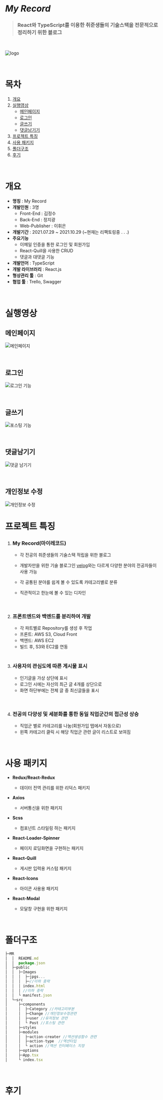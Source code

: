 # _My Record_

> ### **React와 TypeScript를 이용한 취준생들의 기술스택을 전문적으로 정리하기 위한 블로그**

 <br/>

![logo](https://user-images.githubusercontent.com/68778883/139292377-573b3eb4-b7d7-409a-bff1-06187adc5789.png)

<br/>

# 목차

1. [개요](#개요)
2. [실행영상](#실행영상)
   - [메인페이지](#메인페이지)
   - [로그인](#로그인)
   - [글쓰기](#글쓰기)
   - [댓글남기기](#댓글남기기)
3. [프로젝트 특징](#프로젝트-특징)
4. [사용 패키지](#사용-패키지)
5. [폴더구조](#폴더구조)
6. [후기](#후기)

<br/>

# 개요

- **명칭** : My Record
- **개발인원** : 3명
  - Front-End : 김정수
  - Back-End : 정지광
  - Web-Publisher : 이휘은
- **개발기간** : 2021.07.29 ~ 2021.10.29 (~현재는 리팩토링중 . . .)
- **주요기능**
  - 이메일 인증을 통한 로그인 및 회원가입
  - React-Quill을 사용한 CRUD
  - 댓글과 대댓글 기능
- **개발언어** : TypeScript
- **개발 라이브러리** : React.js
- **형상관리 툴** : Git
- **협업 툴** : Trello, Swagger

<br/>

# 실행영상

## 메인페이지

![메인페이지](https://user-images.githubusercontent.com/68778883/139527562-b2522212-d5c4-41ac-80d5-b86fcb690115.gif)

<br/>

## 로그인

![로그인 기능](https://user-images.githubusercontent.com/68778883/139527742-6a0a5bd2-404f-4766-8b91-bf4c26fe9453.gif)

<br/>

## 글쓰기

![포스팅 기능](https://user-images.githubusercontent.com/68778883/139527786-bec41dcd-7fe4-4932-97eb-08f395e24a83.gif)

<br/>

## 댓글남기기

![댓글 남기기](https://user-images.githubusercontent.com/68778883/139527784-3976da9b-06f2-4f1a-8d6b-7a00e3aa6fd5.gif)

<br/>

## 개인정보 수정

![개인정보 수정](https://user-images.githubusercontent.com/68778883/139527783-0540a508-2309-4d7e-9b08-79132620b95e.gif)

# 프로젝트 특징

1. ### My Record(마이레코드)

   - 각 전공의 취준생들의 기술스택 적립을 위한 블로그
   - 개발자만을 위한 기술 블로그인 [velog](https://velog.io/)와는 다르게 다양한 분야의 전공자들이 사용 가능
   - 각 공통된 분야를 쉽게 볼 수 있도록 카테고리별로 분류
   - 직관적이고 한눈에 볼 수 있는 디자인

     <br/>

2. ### 프론트엔드와 백엔드를 분리하여 개발

   - 각 파트별로 Repository를 생성 후 작업
   - 프론트: AWS S3, Cloud Front
   - 백엔드: AWS EC2
   - 빌드 후, S3와 EC2를 연동

   <br/>

3. ### 사용자의 관심도에 따른 게시물 표시
   - 인기글을 가상 상단에 표시
   - 로그인 시에는 자신의 최근 글 4개를 상단으로
   - 화면 하단부에는 전체 글 중 최신글들을 표시

<br/>

4. ### 전공의 다양성 및 세분화를 통한 동일 직업군간의 접근성 상승
   - 직업군 별로 카테고리를 나눔(회원가입 탭에서 자동으로)
   - 왼쪽 카테고리 클릭 시 해당 직업군 관련 글이 리스트로 보여짐

<br/>

# 사용 패키지

- **Redux/React-Redux**
  - 데이터 전역 관리를 위한 리덕스 패키지
- **Axios**
  - 서버통신을 위한 패키지
- **Scss**
  - 컴포넌트 스타일링 하는 패키지
- **React-Loader-Spinner**
  - 페이지 로딩화면을 구현하는 패키지
- **React-Quill**
  - 게시판 입력용 커스텀 패키지
- **React-Icons**
  - 아이콘 사용용 패키지
- **React-Modal**

  - 모달창 구현을 위한 패키지

    <br/>

# 폴더구조

```javascript
├─MR
│  │  README.md
│  │  package.json
│  ├─public
│  │  ├─Images
│  │  │  ├─jpgs...
│  │  │  ├─//이하 중략
│  │  │ index.html
│  │  │ //이하 중략
│  │  └ manifest.json
│  └─src
│     ├─components
│     │  ├─Category //카테고리부분
│     │  ├─Change //개인정보수정관련
│     │  ├─user //유저정보 관련
│     │  └ Post //포스팅 관련
│     ├─styles
│     ├─modules
│     │  ├─action-creater //액션생성함수 관련
│     │  ├─action-type  //액션타입
│     │  └ action //액션 인터페이스 지정
│     ├─options
│     ├─App.tsx
│     └ index.tsx
```

<br/>

# 후기
